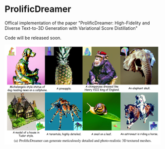 # ProlificDreamer

Offical implementation of the paper "ProlificDreamer: High-Fidelity and Diverse Text-to-3D Generation with Variational Score Distillation"

Code will be released soon.


<p align="center">
    <img src="teaser.png">
</p>
